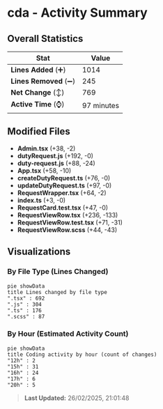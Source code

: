 # cda - Activity Summary 

## Overall Statistics

| Stat                   | Value                                                             |
| ---------------------- | ----------------------------------------------------------------- |
| **Lines Added** (➕)   | 1014                                          |
| **Lines Removed** (➖) | 245                                        |
| **Net Change** (↕)    | 769                |
| **Active Time** (⌚)   | 97 minutes |


## Modified Files
- **Admin.tsx** (+38, -2)
- **dutyRequest.js** (+192, -0)
- **duty-request.js** (+88, -24)
- **App.tsx** (+58, -10)
- **createDutyRequest.ts** (+76, -0)
- **updateDutyRequest.ts** (+97, -0)
- **RequestWrapper.tsx** (+64, -2)
- **index.ts** (+3, -0)
- **RequestCard.test.tsx** (+47, -0)
- **RequestViewRow.tsx** (+236, -133)
- **RequestViewRow.test.tsx** (+71, -31)
- **RequestViewRow.scss** (+44, -43)

## Visualizations

### By File Type (Lines Changed)

```mermaid
pie showData
title Lines changed by file type
".tsx" : 692
".js" : 304
".ts" : 176
".scss" : 87
```

### By Hour (Estimated Activity Count)

```mermaid
pie showData
title Coding activity by hour (count of changes)
"12h" : 2
"15h" : 31
"16h" : 24
"17h" : 6
"20h" : 5
```


> **Last Updated:** 26/02/2025, 21:01:48